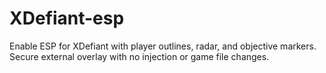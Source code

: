 # XDefiant-esp
Enable ESP for XDefiant with player outlines, radar, and objective markers. Secure external overlay with no injection or game file changes.

